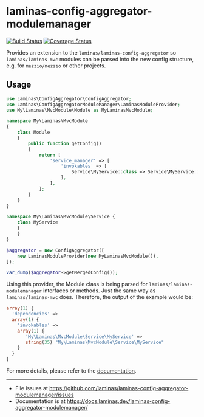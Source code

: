 # laminas-config-aggregator-modulemanager

[![Build Status](https://travis-ci.com/laminas/laminas-config-aggregator-modulemanager.svg?branch=master)](https://travis-ci.com/laminas/laminas-config-aggregator-modulemanager)
[![Coverage Status](https://coveralls.io/repos/github/laminas/laminas-config-aggregator-modulemanager/badge.svg?branch=master)](https://coveralls.io/github/laminas/laminas-config-aggregator-modulemanager?branch=master)

Provides an extension to the `laminas/laminas-config-aggregator` so `laminas/laminas-mvc` 
modules can be parsed into the new config structure, e.g. for `mezzio/mezzio` 
or other projects.
 
## Usage

```php
use Laminas\ConfigAggregator\ConfigAggregator;
use Laminas\ConfigAggregatorModuleManager\LaminasModuleProvider;
use My\Laminas\MvcModule\Module as MyLaminasMvcModule;

namespace My\Laminas\MvcModule
{
    class Module 
    {
        public function getConfig()
        {
            return [
                'service_manager' => [
                    'invokables' => [
                        Service\MyService::class => Service\MyService::class, 
                    ],
                ],
            ];
        }
    }
}

namespace My\Laminas\MvcModule\Service {
    class MyService 
    {
    }
}

$aggregator = new ConfigAggregator([
    new LaminasModuleProvider(new MyLaminasMvcModule()),
]);

var_dump($aggregator->getMergedConfig());
```

Using this provider, the Module class is being parsed for `laminas/laminas-modulemanager` interfaces or methods. 
Just the same way as `laminas/laminas-mvc` does. Therefore, the output of the example would be:

```php
array(1) {
  'dependencies' => 
  array(1) {
    'invokables' =>
    array(1) {
       'My\Laminas\MvcModule\Service\MyService' =>
       string(35) "My\Laminas\MvcModule\Service\MyService"
    }
  }
}
```

For more details, please refer to the [documentation](https://docs.laminas.dev/laminas-config-aggregator-modulemanager/).

-----

- File issues at https://github.com/laminas/laminas-config-aggregator-modulemanager/issues
- Documentation is at https://docs.laminas.dev/laminas-config-aggregator-modulemanager/
